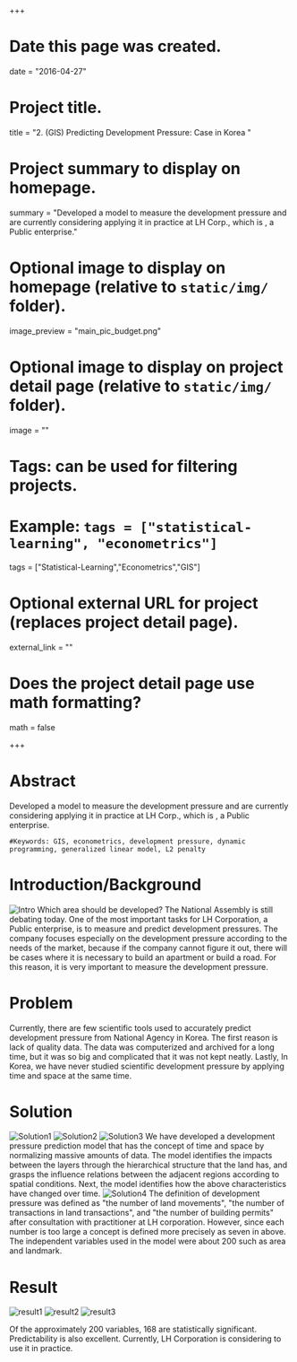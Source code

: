 +++
# Date this page was created.
date = "2016-04-27"

# Project title.
title = "2. (GIS) Predicting Development Pressure: Case in Korea "

# Project summary to display on homepage.
summary = "Developed a model to measure the development pressure and are currently considering applying it in practice at LH Corp., which is , a Public enterprise."

# Optional image to display on homepage (relative to `static/img/` folder).
image_preview = "main_pic_budget.png"

# Optional image to display on project detail page (relative to `static/img/` folder).
image = ""

# Tags: can be used for filtering projects.
# Example: `tags = ["statistical-learning", "econometrics"]`
tags = ["Statistical-Learning","Econometrics","GIS"]

# Optional external URL for project (replaces project detail page).
external_link = ""

# Does the project detail page use math formatting?
math = false

+++

# Abstract
Developed a model to measure the development pressure and are currently considering applying it in practice at LH Corp., which is , a Public enterprise.

```
#Keywords: GIS, econometrics, development pressure, dynamic programming, generalized linear model, L2 penalty
```
# Introduction/Background
![Intro](https://drive.google.com/uc?export=&confirm=no_antivirus&id=0B2x5sIkwVHb7QU9PaHJORnMzM2s)
Which area should be developed? The National Assembly is still debating today. One of the most important tasks for LH Corporation, a Public enterprise, is to measure and predict development pressures. The company focuses especially on the development pressure according to the needs of the market, because if the company cannot figure it out, there will be cases where it is necessary to build an apartment or build a road. For this reason, it is very important to measure the development pressure.


# Problem
Currently, there are few scientific tools used to accurately predict development pressure from National Agency in Korea. The first reason is lack of quality data. The data was computerized and archived for a long time, but it was so big and complicated that it was not kept neatly. Lastly, In Korea, we have never studied scientific development pressure by applying time and space at the same time.

# Solution
![Solution1](https://drive.google.com/uc?export=&confirm=no_antivirus&id=0B2x5sIkwVHb7QVpndGlfbkNjMVk)
![Solution2](https://drive.google.com/uc?export=&confirm=no_antivirus&id=0B2x5sIkwVHb7LWZoeW1KcDN5b3c)
![Solution3](https://drive.google.com/uc?export=&confirm=no_antivirus&id=0B2x5sIkwVHb7MFdpY1MtTzNJVG8)
We have developed a development pressure prediction model that has the concept of time and space by normalizing massive amounts of data. The model identifies the impacts between the layers through the hierarchical structure that the land has, and grasps the influence relations between the adjacent regions according to spatial conditions. Next, the model identifies how the above characteristics have changed over time.
![Solution4](https://drive.google.com/uc?export=&confirm=no_antivirus&id=0B2x5sIkwVHb7b1BlcDU4amdwczg)
The definition of development pressure was defined as "the number of land movements", "the number of transactions in land transactions", and "the number of building permits" after consultation with practitioner at LH corporation. However, since each number is too large a concept is defined more precisely as seven in above. The independent variables used in the model were about 200 such as area and landmark.


# Result
![result1](https://drive.google.com/uc?export=&confirm=no_antivirus&id=0B2x5sIkwVHb7YlJpcEFibzN3eEU)
![result2](https://drive.google.com/uc?export=&confirm=no_antivirus&id=0B2x5sIkwVHb7Wkc3SElRZTZ4eUE)
![result3](https://drive.google.com/uc?export=&confirm=no_antivirus&id=0B2x5sIkwVHb7Nk4yUGFCTDlrdlE)

Of the approximately 200 variables, 168 are statistically significant. Predictability is also excellent. Currently, LH Corporation is considering to use it in practice.
